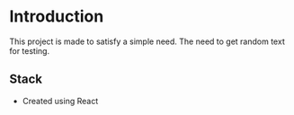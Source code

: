 # Introduction

This project is made to satisfy a simple need. The need to get random text for testing.

## Stack

- Created using React
